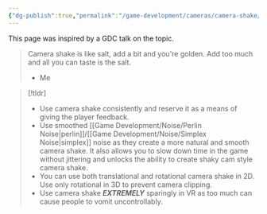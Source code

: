 ```yaml
---
{"dg-publish":true,"permalink":"/game-development/cameras/camera-shake/","tags":["beginner","intermediate","2D","3D","unfinished"],"noteIcon":"1"}
---
```


This page was inspired by a GDC talk on the topic.

>Camera shake is like salt, add a bit and you're golden. Add too much and all you can taste is the salt.
>- Me

> [!tldr]
> - Use camera shake consistently and reserve it as a means of giving the player feedback.
> - Use smoothed [[Game Development/Noise/Perlin Noise\|perlin]]/[[Game Development/Noise/Simplex Noise\|simplex]] noise as they create a more natural and smooth camera shake. It also allows you to slow down time in the game without jittering and unlocks the ability to create shaky cam style camera shake.
> - You can use both translational and rotational camera shake in 2D. Use only rotational in 3D to prevent camera clipping.
> - Use camera shake ***EXTREMELY*** sparingly in VR as too much can cause people to vomit uncontrollably.
